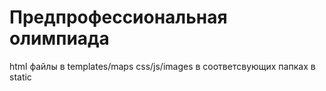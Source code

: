 # Предпрофессиональная олимпиада
html файлы в templates/maps
css/js/images в соответсвующих папках в static
